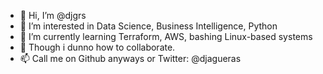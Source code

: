 - 👋 Hi, I’m @djgrs
- 👀 I’m interested in Data Science, Business Intelligence, Python
- 🌱 I’m currently learning Terraform, AWS, bashing Linux-based systems
- 💞️ Though i dunno how to collaborate.
- 📫 Call me on Github anyways or Twitter: @djagueras

<!---
Este aqui vai ser o meu repositório e é isso.
--->
